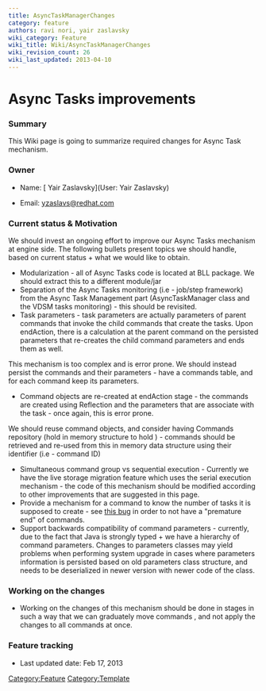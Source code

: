 ```yaml
---
title: AsyncTaskManagerChanges
category: feature
authors: ravi nori, yair zaslavsky
wiki_category: Feature
wiki_title: Wiki/AsyncTaskManagerChanges
wiki_revision_count: 26
wiki_last_updated: 2013-04-10
---
```


# Async Tasks improvements

### Summary

This Wiki page is going to summarize required changes for Async Task mechanism.

### Owner

*   Name: [ Yair Zaslavsky](User: Yair Zaslavsky)

<!-- -->

*   Email: yzaslavs@redhat.com

### Current status & Motivation

We should invest an ongoing effort to improve our Async Tasks mechanism at engine side.
The following bullets present topics we should handle, based on current status + what we would like to obtain.

*   Modularization - all of Async Tasks code is located at BLL package. We should extract this to a different module/jar
*   Separation of the Async Tasks monitoring (i.e - job/step framework) from the Async Task Management part (AsyncTaskManager class and the VDSM tasks monitoring) - this should be revisited.
*   Task parameters - task parameters are actually parameters of parent commands that invoke the child commands that create the tasks. Upon endAction, there is a calculation at the parent command on the persisted parameters that re-creates the child command parameters and ends them as well.

This mechanism is too complex and is error prone. We should instead persist the commands and their parameters - have a commands table, and for each command keep its parameters.

*   Command objects are re-created at endAction stage - the commands are created using Reflection and the parameters that are associate with the task - once again, this is error prone.

We should reuse command objects, and consider having Commands repository (hold in memory structure to hold ) - commands should be retrieved and re-used from this in memory data structure using their identifier (i.e - command ID)

*   Simultaneous command group vs sequential execution - Currently we have the live storage migration feature which uses the serial execution mechanism - the code of this mechanism should be modified according to other improvements that are suggested in this page.
*   Provide a mechanism for a command to know the number of tasks it is supposed to create - see [this bug](https://bugzilla.redhat.com/show_bug.cgi?id=873546) in order to not have a "premature end" of commands.
*   Support backwards compatibility of command parameters - currently, due to the fact that Java is strongly typed + we have a hierarchy of command parameters. Changes to parameters classes may yield problems when performing system upgrade in cases where parameters information is persisted based on old parameters class structure, and needs to be deserialized in newer version with newer code of the class.

### Working on the changes

*   Working on the changes of this mechanism should be done in stages in such a way that we can graduately move commands , and not apply the changes to all commands at once.

### Feature tracking

*   Last updated date: Feb 17, 2013

<Category:Feature> <Category:Template>
